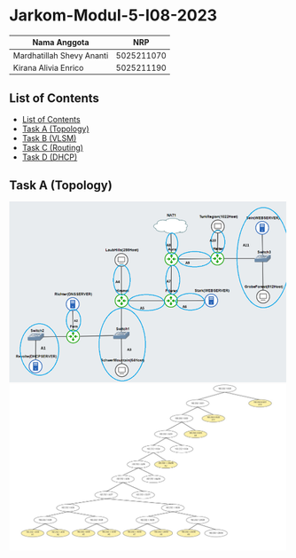 # Jarkom-Modul-5-I08-2023

Nama Anggota | NRP
------------------- | --------------		
Mardhatillah Shevy Ananti | 5025211070
Kirana Alivia Enrico | 5025211190

## List of Contents
- [List of Contents](#List-of-Contents)
- [Task A (Topology)](#topology)
- [Task B (VLSM)](#vlsm)
- [Task C (Routing)](#routing)
- [Task D (DHCP)](#dhcp)

## Task A (Topology)
<img src="./img/VLSM.png" width="500">
<img src="./img/VLSM TREE.jpg" width="500">


